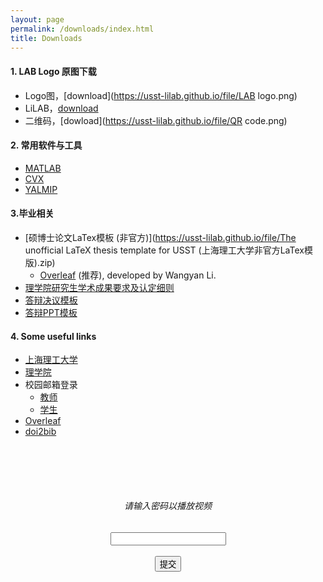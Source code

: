 ```yaml
---
layout: page
permalink: /downloads/index.html
title: Downloads
---
```


#### 1. LAB Logo 原图下载

- Logo图，[download](https://usst-lilab.github.io/file/LAB logo.png)
- LiLAB，[download](https://usst-lilab.github.io/file/LiLAB.png)
- 二维码，[dowload](https://usst-lilab.github.io/file/QR code.png)

#### 2. 常用软件与工具

- [MATLAB](https://www.mathworks.com/products/matlab.html)
- [CVX](https://cvxr.com/cvx/)
- [YALMIP](https://yalmip.github.io/)

#### 3.毕业相关

- [硕博士论文LaTex模板 (非官方)](https://usst-lilab.github.io/file/The unofficial LaTeX thesis template for USST (上海理工大学非官方LaTex模版).zip)
   - [Overleaf](https://www.overleaf.com/latex/templates/the-unofficial-latex-thesis-template-for-usst-shang-hai-li-gong-da-xue-fei-guan-fang-latexmo-ban/zwkphyybmjyv) (推荐), developed by Wangyan Li.
- [理学院研究生学术成果要求及认定细则](https://lxy.usst.edu.cn/_upload/article/files/96/f7/b92529b8477d842915ff8a18c605/166ee643-c193-4827-ac5c-ae328304e881.pdf)
- [答辩决议模板](https://usst-lilab.github.io/file/答辩决议.docx)
- [答辩PPT模板](https://usst-lilab.github.io/file/实验室PPT模板.pptx)

#### 4. Some useful links

- [上海理工大学](https://www.usst.edu.cn/main.htm)
- [理学院](https://lxy.usst.edu.cn/main.htm)
- 校园邮箱登录
  - [教师](https://mail.usst.edu.cn/)
  - [学生](https://edu.icoremail.net/coremail/)
- [Overleaf](https://www.overleaf.com/)
- [doi2bib](https://www.doi2bib.org/)



<html>

<head>
  <title>视频密码验证</title>
  <style>
    #password-form {
      text-align: center;
      margin-top: 100px;
    }
  </style>
</head>
<body>

  <div id="password-form">
    <h6>请输入密码以播放视频</h6>
    <input type="password" id="password-input">
    <br><br>
    <button onclick="checkPassword()">提交</button>
    <p id="error-message" style="color: red; display: none;">密码错误，请重试</p>
  </div>  <video width="80%" id="video-player" style="display: none;" controls>

    <source src="https://usst-lilab.github.io/images/video/uav.mp4" type="video/mp4">
  </video><script>
    function checkPassword() {
      var enteredPassword = document.getElementById('password-input').value;
      var correctPassword = 'usstlilab'; // 设置正确的密码
      if (enteredPassword === correctPassword) {
    document.getElementById('password-form').style.display = 'none';
    document.getElementById('video-player').style.display = 'block';
    document.getElementById('video-player').play();
  } else {
    document.getElementById('error-message').style.display = 'block';
  }
}</script>
</body>
</html>
